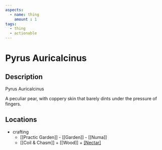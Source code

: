 ```yaml
---
aspects: 
  - name: thing
    amount : 1
tags:
  - thing
  - actionable
---
```


# Pyrus Auricalcinus

## Description
Pyrus Auricalcinus

A peculiar pear, with coppery skin that barely dints under the pressure of fingers.
## Locations
- crafting
	- [[Practic Garden]] - [[Garden]] - [[Numa]]
	- [[Coil & Chasm]] + [[Wood]] + [[Nectar]](10)